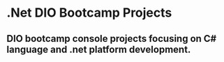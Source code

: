 # .Net DIO Bootcamp Projects

## DIO bootcamp console projects focusing on C# language and .net platform development.